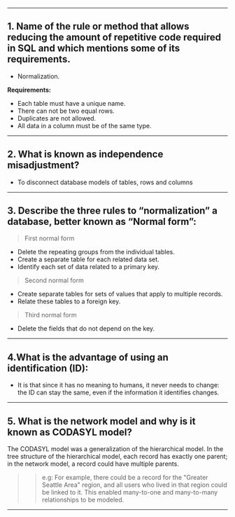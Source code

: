 
***
## 1. Name of the rule or method that allows reducing the amount of repetitive code required in SQL and which mentions some of its requirements.

- Normalization.

 **Requirements:**
- Each table must have a unique name.
- There can not be two equal rows.
- Duplicates are not allowed.
- All data in a column must be of the same type.

***

## 2. **What is known as independence misadjustment?**
- To disconnect database models of tables, rows and columns
 
***

## 3. Describe the three rules to “normalization” a database, better known as “Normal form”:
> First normal form
- Delete the repeating groups from the individual tables.
- Create a separate table for each related data set.
- Identify each set of data related to a primary key.
> Second normal form
- Create separate tables for sets of values that apply to multiple records.
- Relate these tables to a foreign key.
> Third normal form
- Delete the fields that do not depend on the key.

***

## 4.What is the advantage of using an identification (ID):

- It is that since it has no meaning to humans, it never needs to change: the ID can stay the same, even if the information it identifies changes.

***

## 5. What is the network model and why is it known as CODASYL model?

The CODASYL model was a generalization of the hierarchical model. In the tree structure of the hierarchical model, each record has exactly one parent; in the network model, a record could have multiple parents.
>> e.g:
> For example, there could be a record for the "Greater Seattle Area" region, and all users who lived in that region could be linked to it. This enabled many-to-one and many-to-many relationships to be modeled.

***
